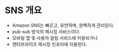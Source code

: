# SNS 개요

* Amazon SNS는 빠르고, 유연하며, 완벽하게 관리된다.
* pub-sub 방식의 메시징 서비스이다.
* 모바일 앱 및 사용자 알림 서비스에 이용되거나
* 엔터프라이즈 메시징 인프라에 이용된다.